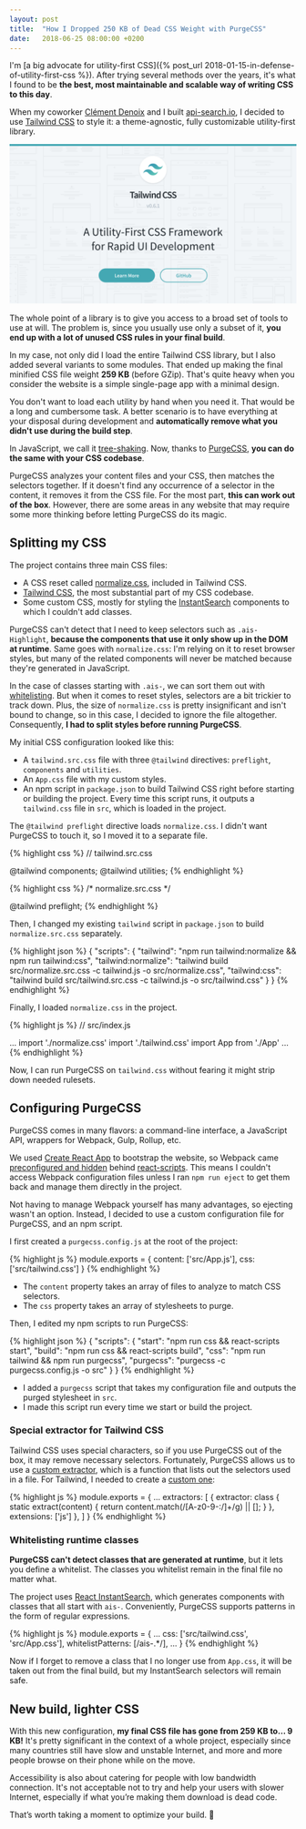 ```yaml
---
layout: post
title:  "How I Dropped 250 KB of Dead CSS Weight with PurgeCSS"
date:   2018-06-25 08:00:00 +0200
---
```


I'm [a big advocate for utility-first CSS]({% post_url 2018-01-15-in-defense-of-utility-first-css %}). After trying several methods over the years, it's what I found to be **the best, most maintainable and scalable way of writing CSS to this day**.

When my coworker [Clément Denoix][github:clemfromspace] and I built [api-search.io][api-search], I decided to use [Tailwind CSS][tailwindcss] to style it: a theme-agnostic, fully customizable utility-first library.

![Tailwind CSS](assets/2018-06-25/tailwind-css.png)

The whole point of a library is to give you access to a broad set of tools to use at will. The problem is, since you usually use only a subset of it, **you end up with a lot of unused CSS rules in your final build**.

In my case, not only did I load the entire Tailwind CSS library, but I also added several variants to some modules. That ended up making the final minified CSS file weight **259 KB** (before GZip). That's quite heavy when you consider the website is a simple single-page app with a minimal design.

You don't want to load each utility by hand when you need it. That would be a long and cumbersome task. A better scenario is to have everything at your disposal during development and **automatically remove what you didn't use during the build step**.

In JavaScript, we call it [tree-shaking][mdn:tree-shaking]. Now, thanks to [PurgeCSS][purgecss], **you can do the same with your CSS codebase**.

PurgeCSS analyzes your content files and your CSS, then matches the selectors together. If it doesn't find any occurrence of a selector in the content, it removes it from the CSS file. For the most part, **this can work out of the box**. However, there are some areas in any website that may require some more thinking before letting PurgeCSS do its magic.

## Splitting my CSS

The project contains three main CSS files:

- A CSS reset called [normalize.css][github:normalize.css], included in Tailwind CSS.
- [Tailwind CSS][tailwindcss], the most substantial part of my CSS codebase.
- Some custom CSS, mostly for styling the [InstantSearch][algolia:react-instantsearch] components to which I couldn't add classes.

PurgeCSS can't detect that I need to keep selectors such as `.ais-Highlight`, **because the components that use it only show up in the DOM at runtime**. Same goes with `normalize.css`: I'm relying on it to reset browser styles, but many of the related components will never be matched because they're generated in JavaScript.

In the case of classes starting with `.ais-`, we can sort them out with [whitelisting](#whitelisting-runtime-classes). But when it comes to reset styles, selectors are a bit trickier to track down. Plus, the size of `normalize.css` is pretty insignificant and isn't bound to change, so in this case, I decided to ignore the file altogether. Consequently, **I had to split styles before running PurgeCSS**.

My initial CSS configuration looked like this:

- A `tailwind.src.css` file with three `@tailwind` directives: `preflight`, `components` and `utilities`.
- An `App.css` file with my custom styles.
- An npm script in `package.json` to build Tailwind CSS right before starting or building the project. Every time this script runs, it outputs a `tailwind.css` file in `src`, which is loaded in the project.

The `@tailwind preflight` directive loads `normalize.css`. I didn't want PurgeCSS to touch it, so I moved it to a separate file.

{% highlight css %}
// tailwind.src.css

@tailwind components;
@tailwind utilities;
{% endhighlight %}

{% highlight css %}
/* normalize.src.css */

@tailwind preflight;
{% endhighlight %}

Then, I changed my existing `tailwind` script in `package.json` to build `normalize.src.css` separately.

{% highlight json %}
{
  "scripts": {
    "tailwind": "npm run tailwind:normalize && npm run tailwind:css",
    "tailwind:normalize": "tailwind build src/normalize.src.css -c tailwind.js -o src/normalize.css",
    "tailwind:css": "tailwind build src/tailwind.src.css -c tailwind.js -o src/tailwind.css"
  }
}
{% endhighlight %}

Finally, I loaded `normalize.css` in the project.

{% highlight js %}
// src/index.js

...
import './normalize.css'
import './tailwind.css'
import App from './App'
...
{% endhighlight %}

Now, I can run PurgeCSS on `tailwind.css` without fearing it might strip down needed rulesets.

## Configuring PurgeCSS

PurgeCSS comes in many flavors: a command-line interface, a JavaScript API, wrappers for Webpack, Gulp, Rollup, etc.

We used [Create React App][github:create-react-app] to bootstrap the website, so Webpack came [preconfigured and hidden][github:create-react-app:webpack] behind [react-scripts][npm:react-scripts]. This means I couldn't access Webpack configuration files unless I ran `npm run eject` to get them back and manage them directly in the project.

Not having to manage Webpack yourself has many advantages, so ejecting wasn't an option. Instead, I decided to use a custom configuration file for PurgeCSS, and an npm script.

I first created a `purgecss.config.js` at the root of the project:

{% highlight js %}
module.exports = {
  content: ['src/App.js'],
  css: ['src/tailwind.css']
}
{% endhighlight %}

- The `content` property takes an array of files to analyze to match CSS selectors.
- The `css` property takes an array of stylesheets to purge.

Then, I edited my npm scripts to run PurgeCSS:

{% highlight json %}
{
  "scripts": {
    "start": "npm run css && react-scripts start",
    "build": "npm run css && react-scripts build",
    "css": "npm run tailwind && npm run purgecss",
    "purgecss": "purgecss -c purgecss.config.js -o src"
  }
}
{% endhighlight %}

- I added a `purgecss` script that takes my configuration file and outputs the purged stylesheet in `src`.
- I made this script run every time we start or build the project.

### Special extractor for Tailwind CSS

Tailwind CSS uses special characters, so if you use PurgeCSS out of the box, it may remove necessary selectors. Fortunately, PurgeCSS allows us to use a [custom extractor][purgecss:creating-an-extractor], which is a function that lists out the selectors used in a file. For Tailwind, I needed to create a [custom one][tailwindcss:controlling-file-size]:

{% highlight js %}
module.exports = {
  ...
  extractors: [
    {
      extractor: class {
        static extract(content) {
          return content.match(/[A-z0-9-:\/]+/g) || [];
        }
      },
      extensions: ['js']
    },
  ]
}
{% endhighlight %}

### Whitelisting runtime classes

**PurgeCSS can't detect classes that are generated at runtime**, but it lets you define a whitelist. The classes you whitelist remain in the final file no matter what.

The project uses [React InstantSearch][algolia:react-instantsearch], which generates components with classes that all start with `ais-`. Conveniently, PurgeCSS supports patterns in the form of regular expressions.

{% highlight js %}
module.exports = {
  ...
  css: ['src/tailwind.css', 'src/App.css'],
  whitelistPatterns: [/ais-.*/],
  ...
}
{% endhighlight %}

Now if I forget to remove a class that I no longer use from `App.css`, it will be taken out from the final build, but my InstantSearch selectors will remain safe.

## New build, lighter CSS

With this new configuration, **my final CSS file has gone from 259 KB  to… 9 KB!** It's pretty significant in the context of a whole project, especially since many countries still have slow and unstable Internet, and more and more people browse on their phone while on the move.

Accessibility is also about catering for people with low bandwidth connection. It's not acceptable not to try and help your users with slower Internet, especially if what you’re making them download is dead code.

That’s worth taking a moment to optimize your build. 🙂

[github:clemfromspace]: https://github.com/clemfromspace
[api-search]: https://www.api-search.io/
[tailwindcss]: https://tailwindcss.com/
[mdn:tree-shaking]: https://developer.mozilla.org/en-US/docs/Glossary/Tree_shaking
[purgecss]: https://www.purgecss.com/
[github:normalize.css]: https://github.com/necolas/normalize.css
[algolia:react-instantsearch]: https://community.algolia.com/react-instantsearch/
[github:create-react-app]: https://github.com/facebook/create-react-app
[github:create-react-app:webpack]: https://github.com/facebook/create-react-app#get-started-immediately
[npm:react-scripts]: https://www.npmjs.com/package/react-scripts
[purgecss:creating-an-extractor]: https://www.purgecss.com/extractors#creating-an-extractor
[tailwindcss:controlling-file-size]: https://tailwindcss.com/docs/controlling-file-size/
